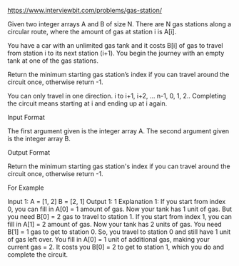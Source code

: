 https://www.interviewbit.com/problems/gas-station/



Given two integer arrays A and B of size N.
There are N gas stations along a circular route, where the amount of gas at station i is A[i].

You have a car with an unlimited gas tank and it costs B[i] of gas to travel from station i
to its next station (i+1). You begin the journey with an empty tank at one of the gas stations.

Return the minimum starting gas station’s index if you can travel around the circuit once, otherwise return -1.

You can only travel in one direction. i to i+1, i+2, … n-1, 0, 1, 2.. Completing the circuit means starting at i and
ending up at i again.



Input Format

The first argument given is the integer array A.
The second argument given is the integer array B.

Output Format

Return the minimum starting gas station's index if you can travel around the circuit once, otherwise return -1.

For Example

Input 1:
    A =  [1, 2]
    B =  [2, 1]
Output 1:
    1
    Explanation 1:
        If you start from index 0, you can fill in A[0] = 1 amount of gas. Now your tank has 1 unit of gas. But you need B[0] = 2 gas to travel to station 1. 
        If you start from index 1, you can fill in A[1] = 2 amount of gas. Now your tank has 2 units of gas. You need B[1] = 1 gas to get to station 0. So, you travel to station 0 and still have 1 unit of gas left over. You fill in A[0] = 1 unit of additional gas, making your current gas = 2. It costs you B[0] = 2 to get to station 1, which you do and complete the circuit. 

